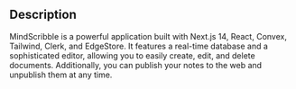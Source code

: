 ## Description

MindScribble is a powerful application built with Next.js 14, React, Convex, Tailwind, Clerk, and EdgeStore. It features a real-time database and a sophisticated editor, allowing you to easily create, edit, and delete documents. Additionally, you can publish your notes to the web and unpublish them at any time.



